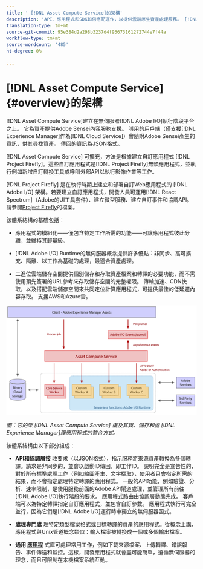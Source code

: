 ```yaml
---
title: ' [!DNL Asset Compute Service]的架構'
description: 'API、應用程式和SDK如何搭配運作，以提供雲端原生資產處理服務。 [!DNL Asset Compute Service] '
translation-type: tm+mt
source-git-commit: 95e384d2a298b3237d4f93673161272744e7f44a
workflow-type: tm+mt
source-wordcount: '485'
ht-degree: 0%

---
```



# [!DNL Asset Compute Service] {#overview}的架構

[!DNL Asset Compute Service]建立在無伺服器[!DNL Adobe I/O]執行階段平台之上。 它為資產提供Adobe Sensei內容服務支援。 叫用的用戶端（僅支援[!DNL Experience Manager]作為[!DNL Cloud Service]）會隨附Adobe Sensei產生的資訊，供其尋找資產。 傳回的資訊為JSON格式。

[!DNL Asset Compute Service] 可擴充，方法是根據建立自訂應用程式 [!DNL Project Firefly]。這些自訂應用程式是[!DNL Project Firefly]無頭應用程式，並執行例如新增自訂轉換工具或呼叫外部API以執行影像作業等工作。

[!DNL Project Firefly] 是在執行時期上建立和部署自訂Web應用程式的 [!DNL Adobe I/O] 架構。若要建立自訂應用程式，開發人員可運用[!DNL React Spectrum]（Adobe的UI工具套件）、建立微型服務、建立自訂事件和協調API。 請參閱[Project Firefly](https://www.adobe.io/apis/experienceplatform/project-firefly/docs.html)的檔案。

該體系結構的基礎包括：

* 應用程式的模組化——僅包含特定工作所需的功能——可讓應用程式彼此分離，並維持其輕量級。

* [!DNL Adobe I/O] Runtime的無伺服器概念提供許多優點：非同步、高可擴充、隔離、以工作為基礎的處理，最適合資產處理。

* 二進位雲端儲存空間提供個別儲存和存取資產檔案和轉譯的必要功能，而不需使用預先簽署的URL參考來存取儲存空間的完整權限。 傳輸加速、CDN快取，以及搭配雲端儲存空間來共同定位計算應用程式，可提供最佳的低延遲內容存取。 支援AWS和Azure雲。

![資產計算服務體系結構](assets/architecture-diagram.png)

*圖：它的架 [!DNL Asset Compute Service] 構及其與、儲存和處 [!DNL Experience Manager]理應用程式的整合方式。*

該體系結構由以下部分組成：

* **API和協調層接** 收要求（以JSON格式），指示服務將來源資產轉換為多個轉譯。請求是非同步的，並會以啟動ID傳回，即工作ID。 說明完全是宣告性的，對於所有標準處理工作（例如縮圖產生、文字擷取），使用者只會指定所需的結果，而不會指定處理特定轉譯的應用程式。 一般的API功能，例如驗證、分析、速率限制，是使用服務前面的Adobe API閘道處理，並管理所有前往[!DNL Adobe I/O]執行階段的要求。 應用程式路由由協調層動態完成。 客戶端可以為特定轉譯指定自訂應用程式，並包含自訂參數。 應用程式執行可完全並行，因為它們是[!DNL Adobe I/O]運行時中獨立的無伺服器函式。

* **處理專門處** 理特定類型檔案格式或目標轉譯的資產的應用程式。從概念上講，應用程式與Unix管道概念類似：輸入檔案被轉換成一個或多個輸出檔案。

* **通用 [應用程](https://github.com/adobe/asset-compute-sdk)** 式庫可處理常用工作，例如下載來源檔案、上傳轉譯、錯誤報告、事件傳送和監控。這樣，開發應用程式就會盡可能簡單，遵循無伺服器的理念，而且可限制在本機檔案系統互動。

<!-- TBD:

* About the YAML file?
* See [https://github.com/AdobeDocs/project-firefly/blob/master/getting_started/first_app.md#5-anatomy-of-a-project-firefly-application](https://github.com/AdobeDocs/project-firefly/blob/master/getting_started/first_app.md#5-anatomy-of-a-project-firefly-application).

* minimize description to custom applications
* remove all internal stuff (e.g. Photoshop application, API Gateway) from text and diagram
* update diagram to focus on 3rd party custom applications ONLY
* Explain important transactions/handshakes?
* Flow of assets/control? See the illustration on the Nui diagrams wiki.
* Illustrations. See the SVG shared by Alex.
* Exceptions? Limitations? Call-outs? Gotchas?
* Do we want to add what basic processing is not available currently, that is expected by existing AEM customers?
-->
